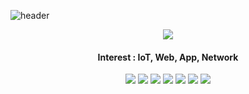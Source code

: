![header](https://capsule-render.vercel.app/api?type=Waving&text=I%20can%20do%20it%20Can)
<div align="center">
  <img src = "https://github-readme-stats.vercel.app/api?username=youhyunwoo99&show_icons=true&theme=radical">
</div>

<h4 align="center">Interest : IoT, Web, App, Network</h4>

<div align="center">
  <img src="https://img.shields.io/badge/C-4479A1?style=for-the-badge&logo=c&logoColor=white">
  <img src="https://img.shields.io/badge/C++-007396?style=for-the-badge&logo=cplusplus&logoColor=white">
  <img src="https://img.shields.io/badge/github-181717?style=for-the-badge&logo=github&logoColor=white">
  <img src="https://img.shields.io/badge/React-232F3E?style=for-the-badge&logo=react&logoColor=white">
  <img src="https://img.shields.io/badge/Java-20232a?style=for-the-badge&logo=java&logoColor=white">
  <img src="https://img.shields.io/badge/JS-007ACC?style=for-the-badge&logo=javascript&logoColor=white">
  <img src="https://img.shields.io/badge/Android-2C2255?style=for-the-badge&logo=android&logoColor=white">
</div>
